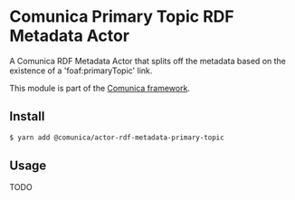 # Comunica Primary Topic RDF Metadata Actor

A Comunica RDF Metadata Actor that splits off the metadata based on the existence of a 'foaf:primaryTopic' link.

This module is part of the [Comunica framework](https://github.com/comunica/comunica).

## Install

```bash
$ yarn add @comunica/actor-rdf-metadata-primary-topic
```

## Usage

TODO
